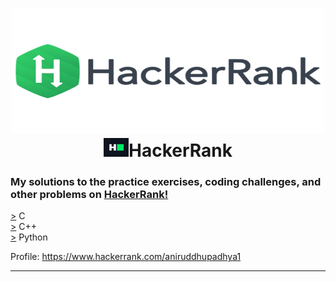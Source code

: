 <h1 align="center"> <img src="https://github.com/Aniruddh-482/Aniruddh-482/blob/main/My_Assets/Practice/HackerRank.png" alt="HackerRank" width="500px" height="200px"> <br> <img src="https://github.com/Aniruddh-482/Aniruddh-482/blob/main/My_Assets/Practice/HackerRank_logo.png" alt = "HackerRank Logo" width="40px" height="30px">HackerRank</h1>

### My solutions to the practice exercises, coding challenges, and other problems on [HackerRank!](www.Hackerrank.com) 

[>](https://github.com/Aniruddh-482/HackerRank/tree/main/C) C <br>
[>](https://github.com/Aniruddh-482/HackerRank/tree/main/C%2B%2B) C++ <br>
[>](https://github.com/Aniruddh-482/HackerRank/tree/main/Python) Python <br>

Profile: https://www.hackerrank.com/aniruddhupadhya1
<hr>

